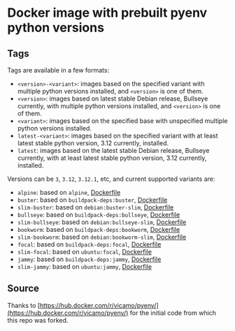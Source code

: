 # Docker image with prebuilt pyenv python versions

## Tags
Tags are available in a few formats:

- `<version>-<variant>`: images based on the specified variant with multiple python versions installed, and `<version>` is one of them.
- `<version>`: images based on latest stable Debian release, Bullseye currently, with multiple python versions installed, and `<version>` is one of them.
- `<variant>`: images based on the specified base with unspecified multiple python versions installed.
- `latest-<variant>`: images based on the specified variant with at least latest stable python version, 3.12 currently, installed.
- `latest`: images based on the latest stable Debian release, Bullseye currently, with at least latest stable python version, 3.12 currently, installed.

Versions can be `3`, `3.12`, `3.12.1`, etc, and current supported variants are:

- `alpine`: based on `alpine`, [Dockerfile](https://github.com/thepushkarp/docker-pyenv/blob/main/alpine/Dockerfile)
- `buster`: based on `buildpack-deps:buster`, [Dockerfile](https://github.com/thepushkarp/docker-pyenv/blob/main/buster/Dockerfile)
- `slim-buster`: based on `debian:buster-slim`, [Dockerfile](https://github.com/thepushkarp/docker-pyenv/blob/main/buster/slim/Dockerfile)
- `bullseye`: based on `buildpack-deps:bullseye`, [Dockerfile](https://github.com/thepushkarp/docker-pyenv/blob/main/bullseye/Dockerfile)
- `slim-bullseye`: based on `debian:bullseye-slim`, [Dockerfile](https://github.com/thepushkarp/docker-pyenv/blob/main/bullseye/slim/Dockerfile)
- `bookworm`: based on `buildpack-deps:bookworm`, [Dockerfile](https://github.com/thepushkarp/docker-pyenv/blob/main/bookworm/Dockerfile)
- `slim-bookworm`: based on `debian:bookworm-slim`, [Dockerfile](https://github.com/thepushkarp/docker-pyenv/blob/main/bookworm/slim/Dockerfile)
- `focal`: based on `buildpack-deps:focal`, [Dockerfile](https://github.com/thepushkarp/docker-pyenv/blob/main/focal/Dockerfile)
- `slim-focal`: based on `ubuntu:focal`, [Dockerfile](https://github.com/thepushkarp/docker-pyenv/blob/main/focal/slim/Dockerfile)
- `jammy`: based on `buildpack-deps:jammy`, [Dockerfile](https://github.com/thepushkarp/docker-pyenv/blob/main/jammy/Dockerfile)
- `slim-jammy`: based on `ubuntu:jammy`, [Dockerfile](https://github.com/thepushkarp/docker-pyenv/blob/main/jammy/slim/Dockerfile)

## Source

Thanks to [https://hub.docker.com/r/vicamo/pyenv/](https://hub.docker.com/r/vicamo/pyenv/) for the initial code from which this repo was forked.
